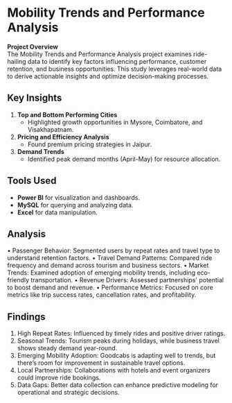 # Mobility Trends and Performance Analysis  

**Project Overview**  
  The Mobility Trends and Performance Analysis project examines ride-hailing data to identify key factors influencing performance, customer retention, and business opportunities. 
  This study leverages real-world data to derive actionable insights and optimize decision-making processes.

## Key Insights  
1. **Top and Bottom Performing Cities**  
   - Highlighted growth opportunities in Mysore, Coimbatore, and Visakhapatnam.  
2. **Pricing and Efficiency Analysis**  
   - Found premium pricing strategies in Jaipur.  
3. **Demand Trends**  
   - Identified peak demand months (April-May) for resource allocation.  

## Tools Used  
- **Power BI** for visualization and dashboards.  
- **MySQL** for querying and analyzing data.  
- **Excel** for data manipulation.  

## Analysis
•	Passenger Behavior: Segmented users by repeat rates and travel type to understand retention factors.
•	Travel Demand Patterns: Compared ride frequency and demand across tourism and business sectors.
•	Market Trends: Examined adoption of emerging mobility trends, including eco-friendly transportation.
•	Revenue Drivers: Assessed partnerships' potential to boost demand and revenue.
•	Performance Metrics: Focused on core metrics like trip success rates, cancellation rates, and profitability.

## Findings
1.	High Repeat Rates: Influenced by timely rides and positive driver ratings.
2.	Seasonal Trends: Tourism peaks during holidays, while business travel shows steady demand year-round.
3.	Emerging Mobility Adoption: Goodcabs is adapting well to trends, but there’s room for improvement in sustainable travel options.
4.	Local Partnerships: Collaborations with hotels and event organizers could improve ride bookings.
5.	Data Gaps: Better data collection can enhance predictive modeling for operational and strategic decisions.


